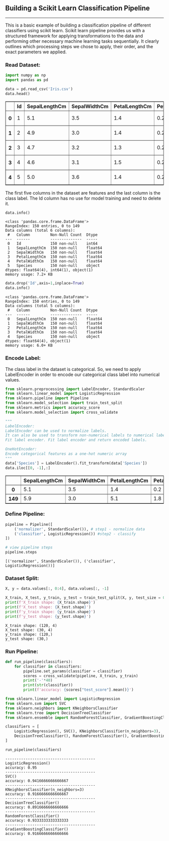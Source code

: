 ## Building a Scikit Learn Classification Pipeline
<hr>

This is a basic example of building a classification pipeline of different classifiers using scikit learn. Scikit learn pipeline provides us with a structured framework for applying transformations to the data and performing other necessary machine learning tasks sequentially. It clearly outlines which processing steps we chose to apply, their order, and the exact parameters we applied.

### Read Dataset:


```python
import numpy as np 
import pandas as pd 

data = pd.read_csv('Iris.csv')
data.head()
```




<div>
<style scoped>
    .dataframe tbody tr th:only-of-type {
        vertical-align: middle;
    }

    .dataframe tbody tr th {
        vertical-align: top;
    }

    .dataframe thead th {
        text-align: right;
    }
</style>
<table border="1" class="dataframe">
  <thead>
    <tr style="text-align: right;">
      <th></th>
      <th>Id</th>
      <th>SepalLengthCm</th>
      <th>SepalWidthCm</th>
      <th>PetalLengthCm</th>
      <th>PetalWidthCm</th>
      <th>Species</th>
    </tr>
  </thead>
  <tbody>
    <tr>
      <th>0</th>
      <td>1</td>
      <td>5.1</td>
      <td>3.5</td>
      <td>1.4</td>
      <td>0.2</td>
      <td>Iris-setosa</td>
    </tr>
    <tr>
      <th>1</th>
      <td>2</td>
      <td>4.9</td>
      <td>3.0</td>
      <td>1.4</td>
      <td>0.2</td>
      <td>Iris-setosa</td>
    </tr>
    <tr>
      <th>2</th>
      <td>3</td>
      <td>4.7</td>
      <td>3.2</td>
      <td>1.3</td>
      <td>0.2</td>
      <td>Iris-setosa</td>
    </tr>
    <tr>
      <th>3</th>
      <td>4</td>
      <td>4.6</td>
      <td>3.1</td>
      <td>1.5</td>
      <td>0.2</td>
      <td>Iris-setosa</td>
    </tr>
    <tr>
      <th>4</th>
      <td>5</td>
      <td>5.0</td>
      <td>3.6</td>
      <td>1.4</td>
      <td>0.2</td>
      <td>Iris-setosa</td>
    </tr>
  </tbody>
</table>
</div>



The first five columns in the dataset are features and the last column is the class label. 
The Id column has no use for model training and need to delete it.


```python
data.info()
```

    <class 'pandas.core.frame.DataFrame'>
    RangeIndex: 150 entries, 0 to 149
    Data columns (total 6 columns):
     #   Column         Non-Null Count  Dtype  
    ---  ------         --------------  -----  
     0   Id             150 non-null    int64  
     1   SepalLengthCm  150 non-null    float64
     2   SepalWidthCm   150 non-null    float64
     3   PetalLengthCm  150 non-null    float64
     4   PetalWidthCm   150 non-null    float64
     5   Species        150 non-null    object 
    dtypes: float64(4), int64(1), object(1)
    memory usage: 7.2+ KB



```python
data.drop('Id',axis=1,inplace=True)
data.info()
```

    <class 'pandas.core.frame.DataFrame'>
    RangeIndex: 150 entries, 0 to 149
    Data columns (total 5 columns):
     #   Column         Non-Null Count  Dtype  
    ---  ------         --------------  -----  
     0   SepalLengthCm  150 non-null    float64
     1   SepalWidthCm   150 non-null    float64
     2   PetalLengthCm  150 non-null    float64
     3   PetalWidthCm   150 non-null    float64
     4   Species        150 non-null    object 
    dtypes: float64(4), object(1)
    memory usage: 6.0+ KB


### Encode Label:

The class label in the dataset is categorical. So, we need to apply LabelEncoder in order to encode our categorical class label into numerical values.


```python
from sklearn.preprocessing import LabelEncoder, StandardScaler
from sklearn.linear_model import LogisticRegression
from sklearn.pipeline import Pipeline
from sklearn.model_selection import train_test_split
from sklearn.metrics import accuracy_score
from sklearn.model_selection import cross_validate

"""
LabelEncoder:
LabelEncoder can be used to normalize labels. 
It can also be used to transform non-numerical labels to numerical labels. 
Fit label encoder. Fit label encoder and return encoded labels.

OneHotEncoder:
Encode categorical features as a one-hot numeric array
"""
data['Species'] = LabelEncoder().fit_transform(data['Species'])
data.iloc[[0, -1],:]
```




<div>
<style scoped>
    .dataframe tbody tr th:only-of-type {
        vertical-align: middle;
    }

    .dataframe tbody tr th {
        vertical-align: top;
    }

    .dataframe thead th {
        text-align: right;
    }
</style>
<table border="1" class="dataframe">
  <thead>
    <tr style="text-align: right;">
      <th></th>
      <th>SepalLengthCm</th>
      <th>SepalWidthCm</th>
      <th>PetalLengthCm</th>
      <th>PetalWidthCm</th>
      <th>Species</th>
    </tr>
  </thead>
  <tbody>
    <tr>
      <th>0</th>
      <td>5.1</td>
      <td>3.5</td>
      <td>1.4</td>
      <td>0.2</td>
      <td>0</td>
    </tr>
    <tr>
      <th>149</th>
      <td>5.9</td>
      <td>3.0</td>
      <td>5.1</td>
      <td>1.8</td>
      <td>2</td>
    </tr>
  </tbody>
</table>
</div>



### Define Pipeline:


```python
pipeline = Pipeline([
    ('normalizer', StandardScaler()), # step1 - normalize data
    ('classifier', LogisticRegression()) #step2 - classify
])

# view pipeline steps
pipeline.steps
```




    [('normalizer', StandardScaler()), ('classifier', LogisticRegression())]



### Dataset Split:


```python
X, y = data.values[:, 0:4], data.values[:, -1]

X_train, X_test, y_train, y_test = train_test_split(X, y, test_size = 0.2, random_state = 10)
print(f'X_train shape: {X_train.shape}')
print(f'X_test shape: {X_test.shape}')
print(f'y_train shape: {y_train.shape}')
print(f'y_test shape: {y_test.shape}')
```

    X_train shape: (120, 4)
    X_test shape: (30, 4)
    y_train shape: (120,)
    y_test shape: (30,)


### Run Pipeline:


```python
def run_pipeline(classifiers):
    for classifier in classifiers:
        pipeline.set_params(classifier = classifier)
        scores = cross_validate(pipeline, X_train, y_train)
        print('-'*40)
        print(str(classifier))
        print(f'accuracy: {scores["test_score"].mean()}')
```


```python
from sklearn.linear_model import LogisticRegression
from sklearn.svm import SVC
from sklearn.neighbors import KNeighborsClassifier
from sklearn.tree import DecisionTreeClassifier
from sklearn.ensemble import RandomForestClassifier, GradientBoostingClassifier

classifiers = [
    LogisticRegression(), SVC(), KNeighborsClassifier(n_neighbors=3),
    DecisionTreeClassifier(), RandomForestClassifier(), GradientBoostingClassifier()
]

run_pipeline(classifiers)
```

    ----------------------------------------
    LogisticRegression()
    accuracy: 0.95
    ----------------------------------------
    SVC()
    accuracy: 0.9416666666666667
    ----------------------------------------
    KNeighborsClassifier(n_neighbors=3)
    accuracy: 0.9166666666666667
    ----------------------------------------
    DecisionTreeClassifier()
    accuracy: 0.8916666666666666
    ----------------------------------------
    RandomForestClassifier()
    accuracy: 0.9333333333333333
    ----------------------------------------
    GradientBoostingClassifier()
    accuracy: 0.9166666666666666


